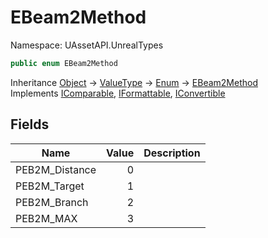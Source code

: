 # EBeam2Method

Namespace: UAssetAPI.UnrealTypes

```csharp
public enum EBeam2Method
```

Inheritance [Object](https://docs.microsoft.com/en-us/dotnet/api/system.object) → [ValueType](https://docs.microsoft.com/en-us/dotnet/api/system.valuetype) → [Enum](https://docs.microsoft.com/en-us/dotnet/api/system.enum) → [EBeam2Method](./uassetapi.unrealtypes.ebeam2method.md)<br>
Implements [IComparable](https://docs.microsoft.com/en-us/dotnet/api/system.icomparable), [IFormattable](https://docs.microsoft.com/en-us/dotnet/api/system.iformattable), [IConvertible](https://docs.microsoft.com/en-us/dotnet/api/system.iconvertible)

## Fields

| Name | Value | Description |
| --- | --: | --- |
| PEB2M_Distance | 0 |  |
| PEB2M_Target | 1 |  |
| PEB2M_Branch | 2 |  |
| PEB2M_MAX | 3 |  |
